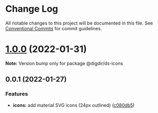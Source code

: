 # Change Log

All notable changes to this project will be documented in this file.
See [Conventional Commits](https://conventionalcommits.org) for commit guidelines.

# [1.0.0](https://github.com/felleslosninger/tlp-storybook-base/compare/@digdir/ds-icons@0.0.1...@digdir/ds-icons@1.0.0) (2022-01-31)

**Note:** Version bump only for package @digdir/ds-icons





## 0.0.1 (2022-01-27)


### Features

* **icons:** add material SVG icons (24px outlined) ([c080db5](https://github.com/felleslosninger/tlp-storybook-base/commit/c080db55c77154e59a2e85db3e5c2d74e78b3a35))
